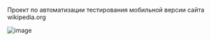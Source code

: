 Проект по автоматизации тестирования мобильной версии сайта wikipedia.org

![image](https://user-images.githubusercontent.com/51287303/224481835-7d42b51e-3a13-4edf-b33a-698b803700bf.png)

